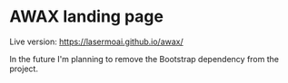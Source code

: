 # AWAX landing page

Live version: https://lasermoai.github.io/awax/

In the future I'm planning to remove the Bootstrap dependency from the project.